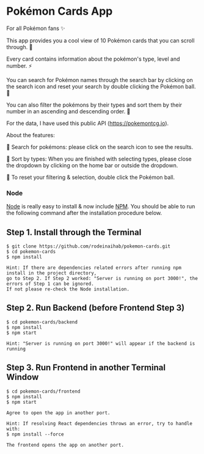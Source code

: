 # Pokémon Cards App

For all Pokémon fans ✨

This app provides you a cool view of 10 Pokémon cards that you can scroll through. 🍄

Every card contains information about the pokémon's type, level and number. ⚡️

You can search for Pokémon names through the search bar by clicking on the search icon and reset your search by double clicking the Pokémon ball. 🔮

You can also filter the pokémons by their types and sort them by their number in an ascending and descending order. 🚀

For the data, I have used this public API (https://pokemontcg.io).

About the features: 

🧩 Search for pokémons: please click on the search icon to see the results.

🧩 Sort by types: When you are finished with selecting types, please close the dropdown by clicking on the home bar or outside the dropdown.

🧩 To reset your filtering & selection, double click the Pokémon ball.


### Node

[Node](http://nodejs.org/) is really easy to install & now include [NPM](https://npmjs.org/).
You should be able to run the following command after the installation procedure
below.


## Step 1. Install through the Terminal

    $ git clone https://github.com/rodeinaihab/pokemon-cards.git
    $ cd pokemon-cards
    $ npm install
    
    Hint: If there are dependencies related errors after running npm install in the project directory,
    go to Step 2. If Step 2 worked: "Server is running on port 3000!", the errors of Step 1 can be ignored. 
    If not please re-check the Node installation. 

## Step 2. Run Backend (before Frontend Step 3)

    $ cd pokemon-cards/backend
    $ npm install
    $ npm start
    
    Hint: "Server is running on port 3000!" will appear if the backend is running

## Step 3. Run Frontend in another Terminal Window

    $ cd pokemon-cards/frontend
    $ npm install
    $ npm start
    
    Agree to open the app in another port.
    
    Hint: If resolving React dependencies throws an error, try to handle with: 
    $ npm install --force
    
    The frontend opens the app on another port. 
